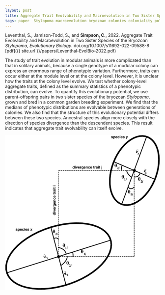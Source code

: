 ```yaml
---
layout: post
title: Aggregate Trait Evolvability and Macroevolution in Two Sister Species of the Bryozoan *Stylopoma*
tags: paper  Stylopoma macroevolution bryozoan colonies coloniality polymorphism heritability
---
```


Leventhal, S., Jamison-Todd, S., and **Simpson, C.**, 2022. Aggregate Trait Evolvability and Macroevolution in Two Sister Species of the Bryozoan *Stylopoma*, *Evolutionary Biology*. doi.org/10.1007/s11692-022-09588-8 [pdf]({{ site.url }}/papers/Leventhal-EvolBio-2022.pdf)


The study of trait evolution in modular animals is more complicated than that in solitary animals, because a single genotype of a modular colony can express an enormous range of phenotypic variation. Furthermore, traits can occur either at the module level or at the colony level. However, it is unclear how the traits at the colony level evolve. We test whether colony-level aggregate traits, defined as the summary statistics of a phenotypic distribution, can evolve. To quantify this evolutionary potential, we use parent-offspring pairs in two sister species of the bryozoan *Stylopoma*, grown and bred in a common garden breeding experiment. We find that the medians of phenotypic distributions are evolvable between generations of colonies. We also find that the structure of this evolutionary potential differs between these two species. Ancestral species align more closely with the direction of species divergence than the descendent species. This result indicates that aggregate trait evolvability can itself evolve.

<img src="/assets/img/styloFigure2.png"  width = "750px"/>
